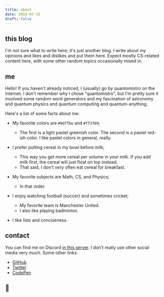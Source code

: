 ```yaml
---
title: about
date: 2019-07-15
draft: false
---
```


## this blog

I'm not sure what to write here; it's just another blog. I write about my opinions and likes and dislikes and put them here. Expect mostly CS-related content here, with some other random topics occasionally mixed in.

## me

Hello! If you haven't already noticed, I (usually) go by quantomistro on the internet. I don't remember why I chose "quantomistro", but I'm pretty sure it involved some random word generators and my fascination of astronomy and quantum physics and quantum computing and quantum-anything.

Here's a list of some facts about me:

- My favorite colors are `#9dffbe` and `#ff3f69`;
  - The first is a light pastel greenish color. The second is a pastel red-ish color. I like pastel colors in general, really.

- I prefer putting cereal in my bowl before milk;
  - This way you get more cereal per volume in your milk. If you add milk first, the cereal will just float on top instead.
  - That said, I don't very often eat cereal for breakfast.

- My favorite subjects are Math, CS, and Physics;
  - In that order.

- I enjoy watching football (soccer) and sometimes cricket;
  - My favorite team is Manchester United.
  - I also like playing badminton.

- I like lists and conciseness.

## contact

You can find me on Discord [in this server](https://discord.gg/MFKDWH22b5). I don't really use other social media very much. Some other links:

- [GitHub](https://github.com/quantomistro)
- [Twitter](https://twitter.com/quantomistro)
- [CodePen](https://codepen.io/quantomistro)

## 👋
